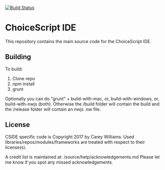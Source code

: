 [![Build Status](https://semaphoreci.com/api/v1/choicescriptide/main/branches/latest/badge.svg)](https://semaphoreci.com/choicescriptide/main)
# ChoiceScript IDE
This repository contains the main source code for the ChoiceScript IDE.

## Building
To build:

  1. Clone repo
  2. npm install
  3. grunt

Optionally you can do "grunt" + build-with-mac, or, build-with-windows, or, build-with-nwjs (both).
Otherwise the /build folder will contain the build and the /release folder will contain an nwjs .nw file.

## License
CSIDE specific code is Copyright 2017 by Carey Williams.
Used libraries/repos/modules/frameworks are treated with respect to their license(s).

A credit list is maintained at: /source/help/acknowledgements.md
Please let me know if you spot any missed acknowledgements.
